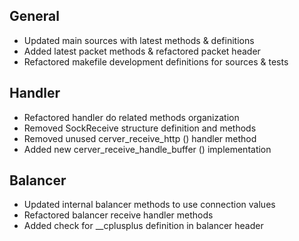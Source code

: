 ## General
- Updated main sources with latest methods & definitions
- Added latest packet methods & refactored packet header
- Refactored makefile development definitions for sources & tests

## Handler
- Refactored handler do related methods organization
- Removed SockReceive structure definition and methods
- Removed unused cerver_receive_http () handler method
- Added new cerver_receive_handle_buffer () implementation

## Balancer
- Updated internal balancer methods to use connection values
- Refactored balancer receive handler methods
- Added check for __cplusplus definition in balancer header